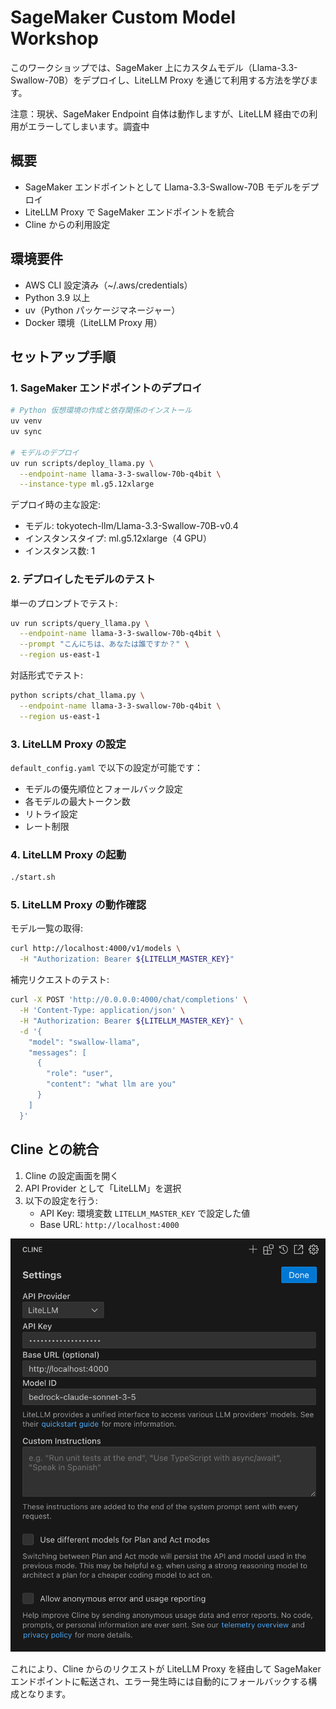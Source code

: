# SageMaker Custom Model Workshop

このワークショップでは、SageMaker 上にカスタムモデル（Llama-3.3-Swallow-70B）をデプロイし、LiteLLM Proxy を通じて利用する方法を学びます。

注意：現状、SageMaker Endpoint 自体は動作しますが、LiteLLM 経由での利用がエラーしてしまいます。調査中

## 概要

- SageMaker エンドポイントとして Llama-3.3-Swallow-70B モデルをデプロイ
- LiteLLM Proxy で SageMaker エンドポイントを統合
- Cline からの利用設定

## 環境要件

- AWS CLI 設定済み（~/.aws/credentials）
- Python 3.9 以上
- uv（Python パッケージマネージャー）
- Docker 環境（LiteLLM Proxy 用）

## セットアップ手順

### 1. SageMaker エンドポイントのデプロイ

```bash
# Python 仮想環境の作成と依存関係のインストール
uv venv
uv sync

# モデルのデプロイ
uv run scripts/deploy_llama.py \
  --endpoint-name llama-3-3-swallow-70b-q4bit \
  --instance-type ml.g5.12xlarge
```

デプロイ時の主な設定:
- モデル: tokyotech-llm/Llama-3.3-Swallow-70B-v0.4
- インスタンスタイプ: ml.g5.12xlarge（4 GPU）
- インスタンス数: 1

### 2. デプロイしたモデルのテスト

単一のプロンプトでテスト:
```bash
uv run scripts/query_llama.py \
  --endpoint-name llama-3-3-swallow-70b-q4bit \
  --prompt "こんにちは、あなたは誰ですか？" \
  --region us-east-1
```

対話形式でテスト:
```bash
python scripts/chat_llama.py \
  --endpoint-name llama-3-3-swallow-70b-q4bit \
  --region us-east-1
```

### 3. LiteLLM Proxy の設定

`default_config.yaml` で以下の設定が可能です：

- モデルの優先順位とフォールバック設定
- 各モデルの最大トークン数
- リトライ設定
- レート制限

### 4. LiteLLM Proxy の起動

```bash
./start.sh
```

### 5. LiteLLM Proxy の動作確認

モデル一覧の取得:
```bash
curl http://localhost:4000/v1/models \
  -H "Authorization: Bearer ${LITELLM_MASTER_KEY}"
```

補完リクエストのテスト:
```bash
curl -X POST 'http://0.0.0.0:4000/chat/completions' \
  -H 'Content-Type: application/json' \
  -H "Authorization: Bearer ${LITELLM_MASTER_KEY}" \
  -d '{
    "model": "swallow-llama",
    "messages": [
      {
        "role": "user",
        "content": "what llm are you"
      }
    ]
  }'
```

## Cline との統合

1. Cline の設定画面を開く
2. API Provider として「LiteLLM」を選択
3. 以下の設定を行う:
   - API Key: 環境変数 `LITELLM_MASTER_KEY` で設定した値
   - Base URL: `http://localhost:4000`

![Cline での LiteLLM 設定](images/cline-litellm.png)

これにより、Cline からのリクエストが LiteLLM Proxy を経由して SageMaker エンドポイントに転送され、エラー発生時には自動的にフォールバックする構成となります。
